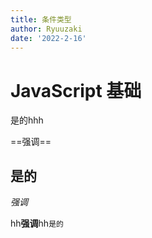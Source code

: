 ```yaml
---
title: 条件类型
author: Ryuuzaki
date: '2022-2-16'
---
```

# JavaScript 基础

是的hhh

==强调==

## 是的

*强调*

hh**强调**hh`是的`





